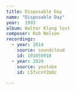 ```yaml
---
title: Disposable Day
name: "Disposable Day"
year:  1993
album: Walter Klang lost
composer: Rob Nelson
recordingz:
  - year: 2014
    source: soundcloud
    id: 101059918
  - year: 2020
    source: youtube
    id: L5fxcnYZmOc 
 
---
```


